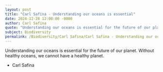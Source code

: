 ```yaml
---
layout: post
title: "Carl Safina - Understanding our oceans is essential"
date: 2024-12-28 12:00:00 -0000
author: Carl Safina
quote: "Understanding our oceans is essential for the future of our planet. Without healthy oceans, we cannot have a healthy planet."
subject: Biodiversity
permalink: /Biodiversity/Carl Safina/Carl Safina - Understanding our oceans is essential
---
```


Understanding our oceans is essential for the future of our planet. Without healthy oceans, we cannot have a healthy planet.

- Carl Safina
